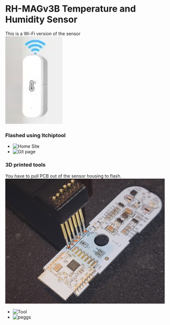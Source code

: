 # RH-MAGv3B Temperature and Humidity Sensor

This is a Wi-Fi version of the sensor</br>
![RH-MAGv3B Sensor](rh-magv3b-sensor.jpg)

### Flashed using ltchiptool
- ![Home Site](https://docs.libretiny.eu/docs/flashing/tools/ltchiptool/)
- ![Git page](https://github.com/libretiny-eu/ltchiptool/releases/tag/v4.10.1)

### 3D printed tools
You have to pull PCB out of the sensor housing to flash.
![ex. Tool](rh-magv3b-flash.jpg)
 - ![Tool]([thi](https://www.thingiverse.com/azsasin/designs)https://www.thingiverse.com/azsasin/designs)
 - ![peggs](https://www.amazon.com/dp/B07SJC749L)
